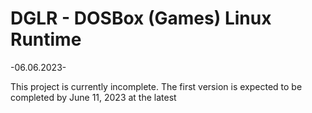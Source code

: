 # DGLR - DOSBox (Games) Linux Runtime 
-06.06.2023-

This project is currently incomplete. The first version is expected to be completed by June 11, 2023 at the latest
